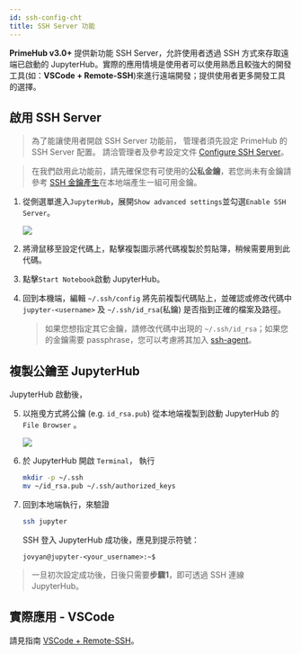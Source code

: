 ```yaml
---
id: ssh-config-cht
title: SSH Server 功能
---
```


**PrimeHub v3.0+** 提供新功能 SSH Server，允許使用者透過 SSH 方式來存取遠端已啟動的 JupyterHub。實際的應用情境是使用者可以使用熟悉且較強大的開發工具(如：**VSCode + Remote-SSH**)來進行遠端開發；提供使用者更多開發工具的選擇。

## 啟用 SSH Server

>為了能讓使用者開啟 SSH Server 功能前， 管理者須先設定 PrimeHub 的 SSH Server 配置。 請洽管理者及參考設定文件 [Configure SSH Server](../../getting_started/configure-ssh-server)。

> 在我們啟用此功能前，請先確保您有可使用的**公私金鑰**，若您尚未有金鑰請參考 [SSH 金鑰產生](ssh-keygen-cht)在本地端產生一組可用金鑰。

1. 從側選單進入`JupyterHub`，展開`Show advanced settings`並勾選`Enable SSH Server`。

    ![](assets/ssh-enable.png)

2. 將滑鼠移至設定代碼上，點擊複製圖示將代碼複製於剪貼簿，稍候需要用到此代碼。

3. 點擊`Start Notebook`啟動 JupyterHub。

4. 回到本機端，編輯 `~/.ssh/config` 將先前複製代碼貼上，並確認或修改代碼中 `jupyter-<username>` 及 `~/.ssh/id_rsa`(私鑰) 是否指到正確的檔案及路徑。

    >如果您想指定其它金鑰，請修改代碼中出現的 `~/.ssh/id_rsa`；如果您的金鑰需要 passphrase，您可以考慮將其加入 [ssh-agent](https://www.ssh.com/ssh/agent)。

## 複製公鑰至 JupyterHub

JupyterHub 啟動後，

5. 以拖曵方式將公鑰 (e.g. `id_rsa.pub`) 從本地端複製到啟動 JupyterHub 的 `File Browser` 。

    ![](assets/ssh-dragdrop-pub.png)

6. 於 JupyterHub 開啟 `Terminal`， 執行
   
    ```bash
    mkdir -p ~/.ssh
    mv ~/id_rsa.pub ~/.ssh/authorized_keys
    ```

7. 回到本地端執行，來驗證

    ```bash
    ssh jupyter
    ```

    SSH 登入 JupyterHub 成功後，應見到提示符號：

    ```
    jovyan@jupyter-<your_username>:~$
    ```

>一旦初次設定成功後，日後只需要**步驟1**，即可透過 SSH 連線 JupyterHub。

## 實際應用 - VSCode

請見指南 [VSCode + Remote-SSH](ssh-vscode-cht)。
